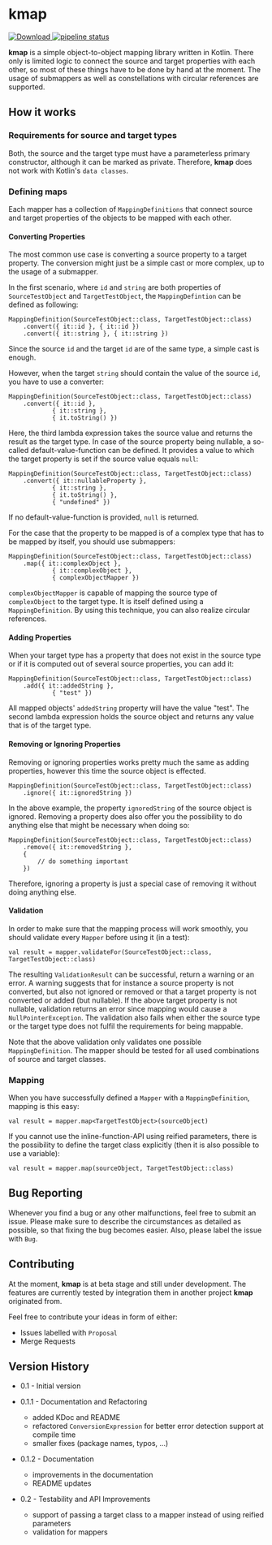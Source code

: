 # kmap

[ ![Download](https://api.bintray.com/packages/michaelfoidl/kmap/kmap/images/download.svg) ](https://bintray.com/michaelfoidl/kmap/kmap/_latestVersion)
[![pipeline status](https://gitlab.com/michaelfoidl/kmap/badges/master/pipeline.svg)](https://gitlab.com/michaelfoidl/kmap/commits/master)


<b>kmap</b> is a simple object-to-object mapping library written in Kotlin. There only is limited logic to connect the source and target properties with each other, so most of these things have to be done by hand at the moment. The usage of submappers as well as constellations with circular references are supported.

## How it works

### Requirements for source and target types

Both, the source and the target type must have a parameterless primary constructor, although it can be marked as private. Therefore, <b>kmap</b> does not work with Kotlin's `data classes`.

### Defining maps

Each mapper has a collection of `MappingDefinitions` that connect source and target properties of the objects to be mapped with each other.

#### Converting Properties

The most common use case is converting a source property to a target property. The conversion might just be a simple cast or more complex, up to the usage of a submapper.

In the first scenario, where `id` and `string` are both properties of `SourceTestObject` and `TargetTestObject`, the `MappingDefintion` can be defined as following:

```
MappingDefinition(SourceTestObject::class, TargetTestObject::class)
    .convert({ it::id }, { it::id })
    .convert({ it::string }, { it::string })
```

Since the source `id` and the target `id` are of the same type, a simple cast is enough.

However, when the target `string` should contain the value of the source `id`, you have to use a converter:

```
MappingDefinition(SourceTestObject::class, TargetTestObject::class)
    .convert({ it::id },
            { it::string },
            { it.toString() })
```

Here, the third lambda expression takes the source value and returns the result as the target type. In case of the source property being nullable, a so-called default-value-function can be defined. It provides a value to which the target property is set if the source value equals `null`:

```
MappingDefinition(SourceTestObject::class, TargetTestObject::class)
    .convert({ it::nullableProperty },
            { it::string },
            { it.toString() },
            { "undefined" })
```

If no default-value-function is provided, `null` is returned.

For the case that the property to be mapped is of a complex type that has to be mapped by itself, you should use submappers:

```
MappingDefinition(SourceTestObject::class, TargetTestObject::class)
    .map({ it::complexObject },
            { it::complexObject },
            { complexObjectMapper })
```

`complexObjectMapper` is capable of mapping the source type of `complexObject` to the target type. It is itself defined using a `MappingDefinition`. By using this technique, you can also realize circular references.

#### Adding Properties

When your target type has a property that does not exist in the source type or if it is computed out of several source properties, you can add it:

```
MappingDefinition(SourceTestObject::class, TargetTestObject::class)
    .add({ it::addedString },
            { "test" })
```

All mapped objects' `addedString` property will have the value "test". The second lambda expression holds the source object and returns any value that is of the target type.

#### Removing or Ignoring Properties

Removing or ignoring properties works pretty much the same as adding properties, however this time the source object is effected.

```
MappingDefinition(SourceTestObject::class, TargetTestObject::class)
    .ignore({ it::ignoredString })
```

In the above example, the property `ignoredString` of the source object is ignored. Removing a property does also offer you the possibility to do anything else that might be necessary when doing so:

```
MappingDefinition(SourceTestObject::class, TargetTestObject::class)
    .remove({ it::removedString },
    {
        // do something important
    })
```

Therefore, ignoring a property is just a special case of removing it without doing anything else.

#### Validation

In order to make sure that the mapping process will work smoothly, you should validate every `Mapper` before using it (in a test):

```
val result = mapper.validateFor(SourceTestObject::class, TargetTestObject::class)
```

The resulting `ValidationResult` can be successful, return a warning or an error. A warning suggests that for instance a source property is not converted, but also not ignored or removed or that a target property is not converted or added (but nullable).
If the above target property is not nullable, validation returns an error since mapping would cause a `NullPointerException`. The validation also fails when either the source type or the target type does not fulfil the requirements for being mappable.

Note that the above validation only validates one possible `MappingDefinition`. The mapper should be tested for all used combinations of source and target classes.

### Mapping

When you have successfully defined a `Mapper` with a `MappingDefinition`, mapping is this easy:

```
val result = mapper.map<TargetTestObject>(sourceObject)
```

If you cannot use the inline-function-API using reified parameters, there is the possibility to define the target class explicitly (then it is also possible to use a variable):

```
val result = mapper.map(sourceObject, TargetTestObject::class)
```

## Bug Reporting

Whenever you find a bug or any other malfunctions, feel free to submit an issue. Please make sure to describe the circumstances as detailed as possible, so that fixing the bug becomes easier. Also, please label the issue with `Bug`.

## Contributing

At the moment, <b>kmap</b> is at beta stage and still under development. The features are currently tested by integration them in another project <b>kmap</b> originated from.

Feel free to contribute your ideas in form of either:
- Issues labelled with `Proposal`
- Merge Requests

## Version History

- 0.1 - Initial version

- 0.1.1 - Documentation and Refactoring
  - added KDoc and README
  - refactored `ConversionExpression` for better error detection support at compile time
  - smaller fixes (package names, typos, ...)

- 0.1.2 - Documentation
  - improvements in the documentation
  - README updates

- 0.2 - Testability and API Improvements
  - support of passing a target class to a mapper instead of using reified parameters
  - validation for mappers